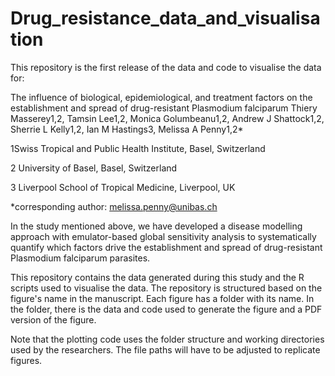 # Drug_resistance_data_and_visualisation

This repository is the first release of the data and code to visualise the data for:

The influence of biological, epidemiological, and treatment factors on the establishment and spread of drug-resistant Plasmodium falciparum Thiery Masserey1,2, Tamsin Lee1,2, Monica Golumbeanu1,2, Andrew J Shattock1,2, Sherrie L Kelly1,2, Ian M Hastings3, Melissa A Penny1,2*

1Swiss Tropical and Public Health Institute, Basel, Switzerland

2 University of Basel, Basel, Switzerland

3 Liverpool School of Tropical Medicine, Liverpool, UK

*corresponding author: melissa.penny@unibas.ch

In the study mentioned above, we have developed a disease modelling approach with emulator-based global sensitivity analysis to systematically quantify which factors drive the establishment and spread of drug-resistant Plasmodium falciparum parasites.

This repository contains the data generated during this study and the R scripts used to visualise the data. The repository is structured based on the figure's name in the manuscript. Each figure has a folder with its name. In the folder, there is the data and code used to generate the figure and a PDF version of the figure.

Note that the plotting code uses the folder structure and working directories used by the researchers. The file paths will have to be adjusted to replicate figures.